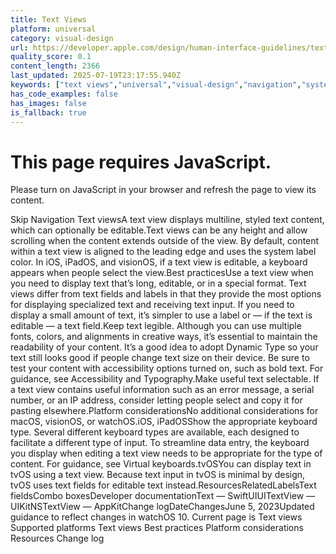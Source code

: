```yaml
---
title: Text Views
platform: universal
category: visual-design
url: https://developer.apple.com/design/human-interface-guidelines/text-views
quality_score: 0.1
content_length: 2366
last_updated: 2025-07-19T23:17:55.940Z
keywords: ["text views","universal","visual-design","navigation","system","color","input","accessibility","typography","design"]
has_code_examples: false
has_images: false
is_fallback: true
---
```


# This page requires JavaScript.

Please turn on JavaScript in your browser and refresh the page to view its content.

Skip Navigation Text viewsA text view displays multiline, styled text content, which can optionally be editable.Text views can be any height and allow scrolling when the content extends outside of the view. By default, content within a text view is aligned to the leading edge and uses the system label color. In iOS, iPadOS, and visionOS, if a text view is editable, a keyboard appears when people select the view.Best practicesUse a text view when you need to display text that’s long, editable, or in a special format. Text views differ from text fields and labels in that they provide the most options for displaying specialized text and receiving text input. If you need to display a small amount of text, it’s simpler to use a label or — if the text is editable — a text field.Keep text legible. Although you can use multiple fonts, colors, and alignments in creative ways, it’s essential to maintain the readability of your content. It’s a good idea to adopt Dynamic Type so your text still looks good if people change text size on their device. Be sure to test your content with accessibility options turned on, such as bold text. For guidance, see Accessibility and Typography.Make useful text selectable. If a text view contains useful information such as an error message, a serial number, or an IP address, consider letting people select and copy it for pasting elsewhere.Platform considerationsNo additional considerations for macOS, visionOS, or watchOS.iOS, iPadOSShow the appropriate keyboard type. Several different keyboard types are available, each designed to facilitate a different type of input. To streamline data entry, the keyboard you display when editing a text view needs to be appropriate for the type of content. For guidance, see Virtual keyboards.tvOSYou can display text in tvOS using a text view. Because text input in tvOS is minimal by design, tvOS uses text fields for editable text instead.ResourcesRelatedLabelsText fieldsCombo boxesDeveloper documentationText — SwiftUIUITextView — UIKitNSTextView — AppKitChange logDateChangesJune 5, 2023Updated guidance to reflect changes in watchOS 10. Current page is Text views Supported platforms Text views Best practices Platform considerations Resources Change log